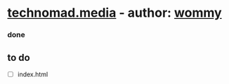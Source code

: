 # [technomad.media](www.technomad.media) - author: [wommy](github.com/wommy)

### done
## to do

- [ ] index.html
